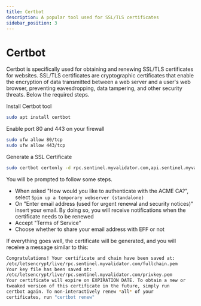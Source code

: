 ```yaml
---
title: Certbot
description: A popular tool used for SSL/TLS certificates
sidebar_position: 3
---
```


# Certbot

Certbot is specifically used for obtaining and renewing SSL/TLS certificates for websites. SSL/TLS certificates are cryptographic certificates that enable the encryption of data transmitted between a web server and a user's web browser, preventing eavesdropping, data tampering, and other security threats. Below the required steps.

Install Certbot tool

```bash
sudo apt install certbot
```

Enable port 80 and 443 on your firewall

```bash
sudo ufw allow 80/tcp
sudo ufw allow 443/tcp
```

Generate a SSL Certificate

```bash
sudo certbot certonly -d rpc.sentinel.myvalidator.com,api.sentinel.myvalidator.com
```

You will be prompted to follow some steps.
- When asked "How would you like to authenticate with the ACME CA?", select `Spin up a temporary webserver (standalone)`
- On "Enter email address (used for urgent renewal and security notices)" insert your email. By doing so, you will receive notifications when the certificate needs to be renewed
- Accept "Terms of Service"
- Choose whether to share your email address with EFF or not

If everything goes well, the certificate will be generated, and you will receive a message similar to this:

```bash
Congratulations! Your certificate and chain have been saved at:
/etc/letsencrypt/live/rpc.sentinel.myvalidator.com/fullchain.pem
Your key file has been saved at:
/etc/letsencrypt/live/rpc.sentinel.myvalidator.com/privkey.pem
Your certificate will expire on EXPIRATION DATE. To obtain a new or
tweaked version of this certificate in the future, simply run
certbot again. To non-interactively renew *all* of your
certificates, run "certbot renew"
```